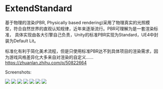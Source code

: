 # ExtendStandard
基于物理的渲染(PBR, Physically based rendering)采用了物理真实的光照模型，符合自然世界的直观认知规律，近年来逐渐流行。PBR可理解为是一套渲染标准， 具体实现由各大引擎自己负责，Unity的标准PBR实现为Standard，UE4中封装为Default Lit。

标准化有利于简化美术流程，但是只使用标准PBR达不到具体项目的渲染需求，因为游戏风格差异化大多来自对渲染的自定义......
https://zhuanlan.zhihu.com/p/50822664

Screenshots:

![](https://raw.githubusercontent.com/chenyong2github/ExtendStandard/master/Screenshots/12.jpg)
![](https://raw.githubusercontent.com/chenyong2github/ExtendStandard/master/Screenshots/14.jpg)
![](https://raw.githubusercontent.com/chenyong2github/ExtendStandard/master/Screenshots/18.jpg)
![](https://raw.githubusercontent.com/chenyong2github/ExtendStandard/master/Screenshots/15.jpg)
![](https://raw.githubusercontent.com/chenyong2github/ExtendStandard/master/Screenshots/16.jpg)
![](https://raw.githubusercontent.com/chenyong2github/ExtendStandard/master/Screenshots/fur.jpg)
![](https://raw.githubusercontent.com/chenyong2github/ExtendStandard/master/Screenshots/PBR.jpg)
